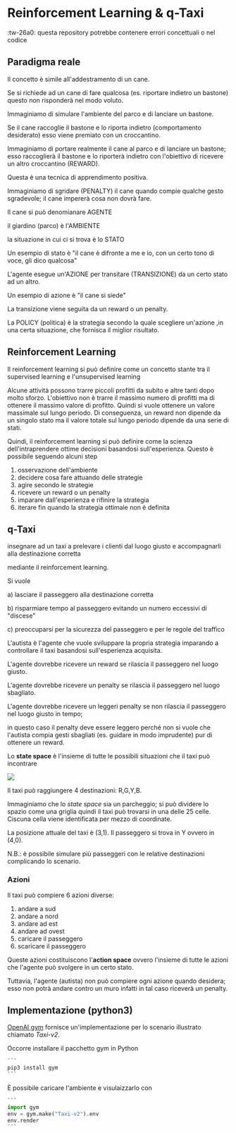 # Reinforcement Learning & q-Taxi

:tw-26a0: questa repository potrebbe contenere errori concettuali o nel codice

## Paradigma reale

Il concetto è simile all'addestramento di un cane.

Se si richiede ad un cane di fare qualcosa (es. riportare indietro un bastone) questo non risponderà        nel modo voluto.

Immaginiamo di simulare l'ambiente del parco e di lanciare un bastone.

Se il cane raccoglie il bastone e lo riporta indietro (comportamento desiderato)        esso viene premiato con un croccantino.

Immaginiamo di portare realmente il cane al parco e di lanciare un bastone;        esso raccoglierà il bastone e lo riporterà indietro con l'obiettivo di ricevere un altro croccantino (REWARD).

Questa è una tecnica di apprendimento positiva.

Immaginiamo di sgridare (PENALTY) il cane quando compie qualche gesto sgradevole;       il cane impererà cosa non dovrà fare.

Il cane si può denomianare AGENTE

il giardino (parco) è l'AMBIENTE

la situazione in cui ci si trova è lo STATO



Un esempio di stato è "il cane è difronte a me e io, con un certo tono di voce, gli dico qualcosa"



L'agente esegue un'AZIONE per transitare (TRANSIZIONE) da un certo stato ad un altro.

Un esempio di azione è "il cane si siede"



La transizione viene seguita da un reward o un penalty.



La POLICY (politica) è la strategia secondo la quale scegliere un'azione        ,in una certa situazione, che fornisca il miglior risultato.



## Reinforcement Learning

Il reinforcement learning si può definire come un concetto stante tra il supervised learning e l'unsupervised learning

Alcune attività possono trarre piccoli profitti da subito e altre tanti dopo molto sforzo.
L'obiettivo non è trarre il massimo numero di profitti ma di ottenere il massimo valore di profitto.
Quindi si vuole ottenere un valore massimale sul lungo periodo.
Di conseguenza, un reward non dipende da un singolo stato ma il valore totale sul lungo periodo dipende da una serie di stati.

Quindi, il reinforcement learning si può definire come la scienza dell'intraprendere ottime decisioni basandosi sull'esperienza.
Questo è possibile seguendo alcuni step
1) osservazione dell'ambiente
2) decidere cosa fare attuando delle strategie
3) agire secondo le strategie
4) ricevere un reward o un penalty
5) imparare dall'esperienza e rifinire la strategia
6) iterare fin quando la strategia ottimale non è definita

## q-Taxi

insegnare ad un taxi a prelevare i clienti dal luogo giusto e accompagnarli alla destinazione corretta

mediante il reinforcement learning.

Si vuole

a) lasciare il passeggero alla destinazione corretta

b) risparmiare tempo al passeggero evitando un numero eccessivi di "discese"

c) preoccuparsi per la sicurezza del passeggero e per le regole del traffico



L'autista è l'agente che vuole sviluppare la propria strategia imparando a controllare il taxi basandosi sull'esperienza acquisita.

L'agente dovrebbe ricevere un reward se rilascia il passeggero nel luogo giusto.

L'agente dovrebbe ricevere un penalty se rilascia il passeggero nel luogo sbagliato.

L'agente dovrebbe ricevere un leggeri penalty se non rilascia il passeggero nel luogo giusto in tempo;

in questo caso il penalty deve essere leggero perché non si vuole che l'autista compia gesti sbagliati (es. guidare in modo imprudente) pur di ottenere un reward.



Lo **state space** è l'insieme di tutte le possibili situazioni che il taxi può incontrare

![](/Users/anto/Documents/VmWareSharedDir/win7/taxi-QL/readme/im1.png)

Il taxi può raggiungere 4 destinazioni: R,G,Y,B.

Immaginiamo che lo *state space* sia un parcheggio; si può dividere lo spazio come una griglia quindi il taxi può trovarsi in una delle 25 celle. Ciscuna cella viene identificata per mezzo di coordinate.

La posizione attuale del taxi è (3,1). Il passeggero si trova in Y ovvero in (4,0).

N.B.: è possibile simulare più passeggeri con le relative destinazioni complicando lo scenario.

### Azioni

Il taxi può compiere 6 azioni diverse:

1) andare a sud
2) andare a nord
3) andare ad est
4) andare ad ovest
5) caricare il passeggero
6) scaricare il passeggero

Queste azioni costituiscono l'**action space** ovvero l'insieme di tutte le azioni che l'agente può svolgere in un certo stato.

Tuttavia, l'agente (autista) non può compiere ogni azione quando desidera; esso non potrà andare contro un muro infatti in tal caso riceverà un penalty.

## Implementazione (python3)

[OpenAI gym](https://www.gymlibrary.dev/) fornisce un'implementazione per lo scenario illustrato chiamato *Taxi-v2*.

Occorre installare il pacchetto gym in Python

~~~py
``` 
pip3 install gym
```
~~~

È possibile caricare l'ambiente e visulaizzarlo con

~~~py
```
import gym
env = gym.make("Taxi-v2").env
env.render
```
~~~
